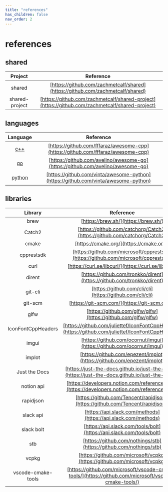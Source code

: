 ```yaml
---
title: "references"
has_children: false
nav_order: 2
---
```


# references

## shared

| **Project** | **Reference** |
| :----------------: | :----------------: |
| shared | [https://github.com/zachmetcalf/shared](https://github.com/zachmetcalf/shared) |
| shared-project | [https://github.com/zachmetcalf/shared-project](https://github.com/zachmetcalf/shared-project) |

## languages

| **Language** | **Reference** |
| :----------------: | :----------------: |
| [c++](https://cplusplus.com/doc/) | [https://github.com/fffaraz/awesome-cpp](https://github.com/fffaraz/awesome-cpp) |
| [go](https://go.dev/doc/) | [https://github.com/avelino/awesome-go](https://github.com/avelino/awesome-go) |
| [python](https://docs.python.org/3/) | [https://github.com/vinta/awesome-python](https://github.com/vinta/awesome-python) |

## libraries

| **Library** | **Reference** |
| :----------------: | :----------------: |
| brew | [https://brew.sh/](https://brew.sh/) |
| Catch2 | [https://github.com/catchorg/Catch2](https://github.com/catchorg/Catch2) |
| cmake | [https://cmake.org/](https://cmake.org/) |
| cpprestsdk | [https://github.com/microsoft/cpprestsdk](https://github.com/microsoft/cpprestsdk) |
| curl | [https://curl.se/libcurl/](https://curl.se/libcurl/) |
| dirent | [https://github.com/tronkko/dirent](https://github.com/tronkko/dirent) |
| git-cli | [https://github.com/cli/cli](https://github.com/cli/cli) |
| git-scm | [https://git-scm.com/](https://git-scm.com/) |
| glfw | [https://github.com/glfw/glfw](https://github.com/glfw/glfw) |
| IconFontCppHeaders | [https://github.com/juliettef/IconFontCppHeaders](https://github.com/juliettef/IconFontCppHeaders) |
| imgui | [https://github.com/ocornut/imgui](https://github.com/ocornut/imgui) |
| implot | [https://github.com/epezent/implot](https://github.com/epezent/implot) |
| Just the Docs | [https://just-the-docs.github.io/just-the-docs/](https://just-the-docs.github.io/just-the-docs/) |
| notion api | [https://developers.notion.com/reference/intro](https://developers.notion.com/reference/intro) |
| rapidjson | [https://github.com/Tencent/rapidjson/](https://github.com/Tencent/rapidjson/) |
| slack api | [https://api.slack.com/methods](https://api.slack.com/methods) |
| slack bolt | [https://api.slack.com/tools/bolt](https://api.slack.com/tools/bolt) |
| stb | [https://github.com/nothings/stb](https://github.com/nothings/stb) |
| vcpkg | [https://github.com/microsoft/vcpkg](https://github.com/microsoft/vcpkg) |
| vscode-cmake-tools | [https://github.com/microsoft/vscode-cmake-tools/](https://github.com/microsoft/vscode-cmake-tools/) |
